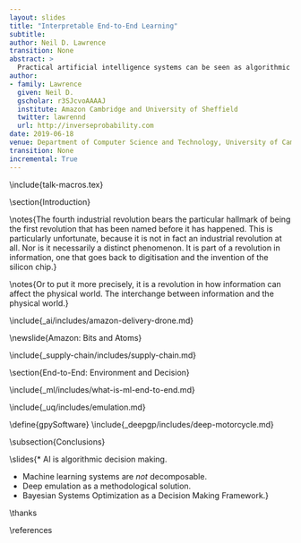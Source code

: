 ```yaml
---
layout: slides
title: "Interpretable End-to-End Learning"
subtitle: 
author: Neil D. Lawrence
transition: None
abstract: >
  Practical artificial intelligence systems can be seen as algorithmic decision makers. The fractal nature of decision making implies that this involves interacting systems of components where decisions are made multiple times across different time frames. This affects the decomposability of an artificial intelligence system. Classical systems design relies on decomposability for efficient maintenance and deployment of machine learning systems, in this talk we consider the challenges of optimizing and maintaining such systems.
author:
- family: Lawrence
  given: Neil D.
  gscholar: r3SJcvoAAAAJ
  institute: Amazon Cambridge and University of Sheffield
  twitter: lawrennd
  url: http://inverseprobability.com
date: 2019-06-18
venue: Department of Computer Science and Technology, University of Cambridge
transition: None
incremental: True
---
```


\include{talk-macros.tex}

\section{Introduction}

\notes{The fourth industrial revolution bears the particular hallmark of being the first revolution that has been named before it has happened. This is particularly unfortunate, because it is not in fact an industrial revolution at  all. Nor is it necessarily a distinct phenomenon. It is part of a revolution in information, one that goes back to digitisation and the invention of the silicon chip.}

\notes{Or to put it more precisely, it is a revolution in how information can affect the physical world. The interchange between information and the physical world.}

\include{_ai/includes/amazon-delivery-drone.md}

\newslide{Amazon: Bits and Atoms}

\include{_supply-chain/includes/supply-chain.md}

\section{End-to-End: Environment and Decision}

\include{_ml/includes/what-is-ml-end-to-end.md}

\include{_uq/includes/emulation.md}


<!--include{_ai/includes/ai-vs-data-science-2.md}-->

<!-- in this short overview, don't introduce GPy or the data-->
<!--\define{stepFunctionData} -->
\define{gpySoftware}
\include{_deepgp/includes/deep-motorcycle.md}


<!--\include{_data-science/includes/data-science-africa.md}
\include{_health/includes/malaria-gp.md}-->

\subsection{Conclusions}

\slides{* AI is algorithmic decision making.
* Machine learning systems are *not* decomposable.
* Deep emulation as a methodological solution.
* Bayesian Systems Optimization as a Decision Making Framework.}

\thanks

\references
